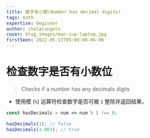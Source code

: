 ```yaml
---
title: 数字有小数(Number has decimal digits)
tags: math
expertise: beginner
author: chalarangelo
cover: blog_images/man-cup-laptop.jpg
firstSeen: 2022-05-13T05:00:00-04:00
---
```


# 检查数字是否有小数位
> Checks if a number has any decimals digits

- 使用模 (`%`) 运算符检查数字是否可被 `1` 整除并返回结果。

```js
const hasDecimals = num => num % 1 !== 0;
```

```js
hasDecimals(1); // false
hasDecimals(1.001); // true
```
